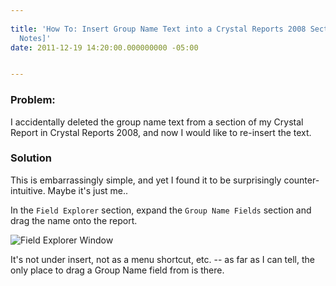 ```yaml
---
 
title: 'How To: Insert Group Name Text into a Crystal Reports 2008 Section [Field
  Notes]'
date: 2011-12-19 14:20:00.000000000 -05:00


---
```

### Problem:

I accidentally deleted the group name text from a section of my Crystal Report in Crystal Reports 2008, and now I would like to re-insert the text.

### Solution

This is embarrassingly simple, and yet I found it to be surprisingly counter-intuitive. Maybe it's just me..

In the `Field Explorer` section, expand the `Group Name Fields` section and drag the name onto the report.

![Field Explorer Window]({{site.post-images}}/FieldExplorer_GroupName.png)

It's not under insert, not as a menu shortcut, etc. -- as far as I can tell, the only place to drag a Group Name field from is there.
